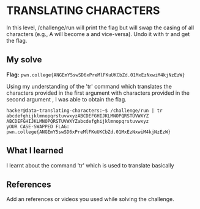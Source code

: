 # TRANSLATING CHARACTERS
In this level, /challenge/run will print the flag but will swap the casing of all characters (e.g., A will become a and vice-versa). Undo it with tr and get the flag.

## My solve
**Flag:** `pwn.college{ANGEmY5swSD6xPreMlFKuUKCbZd.01MxEzNxwiM4kjNzEzW}`

Using my understanding of the 'tr' command which translates the characters provided in the first argument with characters provided in the second argument , I was able to obtain the flag.

```
hacker@data~translating-characters:~$ /challenge/run | tr abcdefghijklmnopqrstuvwxyzABCDEFGHIJKLMNOPQRSTUVWXYZ ABCDEFGHIJKLMNOPQRSTUVWXYZabcdefghijklmnopqrstuvwxyz
yOUR CASE-SWAPPED FLAG:
pwn.college{ANGEmY5swSD6xPreMlFKuUKCbZd.01MxEzNxwiM4kjNzEzW}
```

## What I learned
I learnt about the command 'tr' which is used to translate basically 

## References 
Add an references or videos you used while solving the challenge.
